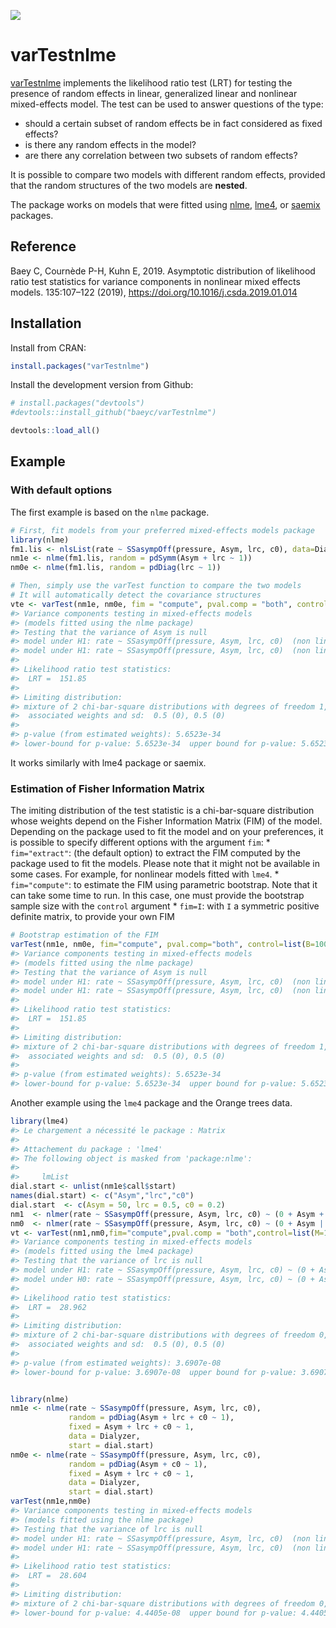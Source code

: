 
<!-- README.md is generated from README.Rmd. Please edit that file -->

[![](https://www.r-pkg.org/badges/version/varTestnlme)](https://CRAN.R-project.org/package=varTestnlme)

# varTestnlme

[varTestnlme](https://baeyc.github.io/varTestnlme/index.html) implements
the likelihood ratio test (LRT) for testing the presence of random
effects in linear, generalized linear and nonlinear mixed-effects model.
The test can be used to answer questions of the type:

  - should a certain subset of random effects be in fact considered as
    fixed effects?
  - is there any random effects in the model?
  - are there any correlation between two subsets of random effects?

It is possible to compare two models with different random effects,
provided that the random structures of the two models are **nested**.

The package works on models that were fitted using
[nlme](https://CRAN.R-project.org/package=nlme),
[lme4](https://CRAN.R-project.org/package=lme4), or
[saemix](https://CRAN.R-project.org/package=saemix) packages.

## Reference

Baey C, Cournède P-H, Kuhn E, 2019. Asymptotic distribution of
likelihood ratio test statistics for variance components in nonlinear
mixed effects models.  135:107–122 (2019),
<https://doi.org/10.1016/j.csda.2019.01.014>

## Installation

Install from CRAN:

``` r
install.packages("varTestnlme")
```

Install the development version from Github:

``` r
# install.packages("devtools")
#devtools::install_github("baeyc/varTestnlme")

devtools::load_all()
```

## Example

### With default options

The first example is based on the `nlme` package.

``` r
# First, fit models from your preferred mixed-effects models package
library(nlme)
fm1.lis <- nlsList(rate ~ SSasympOff(pressure, Asym, lrc, c0), data=Dialyzer)
nm1e <- nlme(fm1.lis, random = pdSymm(Asym + lrc ~ 1))
nm0e <- nlme(fm1.lis, random = pdDiag(lrc ~ 1))

# Then, simply use the varTest function to compare the two models
# It will automatically detect the covariance structures
vte <- varTest(nm1e, nm0e, fim = "compute", pval.comp = "both", control=list(B=10))
#> Variance components testing in mixed-effects models
#> (models fitted using the nlme package)
#> Testing that the variance of Asym is null
#> model under H1: rate ~ SSasympOff(pressure, Asym, lrc, c0)  (non linear model),  structure(list(Subject = structure(c(2.04719313529589, 0, -1.19146681079193  (random effects)model under H1: rate ~ SSasympOff(pressure, Asym, lrc, c0)  (non linear model),  ), formula = structure(list(Asym ~ 1, lrc ~ 1), class = "listForm"), Dimnames = list(  (random effects)model under H1: rate ~ SSasympOff(pressure, Asym, lrc, c0)  (non linear model),      c("Asym", "lrc"), c("Asym", "lrc")), class = c("pdSymm",   (random effects)model under H1: rate ~ SSasympOff(pressure, Asym, lrc, c0)  (non linear model),  "pdMat"))), settings = c(0, 1, 0, 0), class = "reStruct")  (random effects)
#> model under H1: rate ~ SSasympOff(pressure, Asym, lrc, c0)  (non linear model),  structure(list(Subject = structure(-1.19146681079193, formula = structure(list(  (random effects)model under H1: rate ~ SSasympOff(pressure, Asym, lrc, c0)  (non linear model),      lrc ~ 1), class = "listForm"), Dimnames = list("lrc", "lrc"), class = c("pdDiag",   (random effects)model under H1: rate ~ SSasympOff(pressure, Asym, lrc, c0)  (non linear model),  "pdMat"))), settings = c(0, 1, 0, 1), class = "reStruct")  (random effects)
#> 
#> Likelihood ratio test statistics: 
#>  LRT =  151.85 
#> 
#> Limiting distribution:
#> mixture of 2 chi-bar-square distributions with degrees of freedom 1, 2
#>  associated weights and sd:  0.5 (0), 0.5 (0) 
#> 
#> p-value (from estimated weights): 5.6523e-34
#> lower-bound for p-value: 5.6523e-34  upper bound for p-value: 5.6523e-34
```

It works similarly with lme4 package or saemix.

### Estimation of Fisher Information Matrix

The imiting distribution of the test statistic is a chi-bar-square
distribution whose weights depend on the Fisher Information Matrix (FIM)
of the model. Depending on the package used to fit the model and on your
preferences, it is possible to specify different options with the
argument `fim`: \* `fim="extract"`: (the default option) to extract the
FIM computed by the package used to fit the models. Please note that it
might not be available in some cases. For example, for nonlinear models
fitted with `lme4`. \* `fim="compute"`: to estimate the FIM using
parametric bootstrap. Note that it can take some time to run. In this
case, one must provide the bootstrap sample size with the `control`
argument \* `fim=I`: with `I` a symmetric positive definite matrix, to
provide your own FIM

``` r
# Bootstrap estimation of the FIM
varTest(nm1e, nm0e, fim="compute", pval.comp="both", control=list(B=100))
#> Variance components testing in mixed-effects models
#> (models fitted using the nlme package)
#> Testing that the variance of Asym is null
#> model under H1: rate ~ SSasympOff(pressure, Asym, lrc, c0)  (non linear model),  structure(list(Subject = structure(c(2.04719313529589, 0, -1.19146681079193  (random effects)model under H1: rate ~ SSasympOff(pressure, Asym, lrc, c0)  (non linear model),  ), formula = structure(list(Asym ~ 1, lrc ~ 1), class = "listForm"), Dimnames = list(  (random effects)model under H1: rate ~ SSasympOff(pressure, Asym, lrc, c0)  (non linear model),      c("Asym", "lrc"), c("Asym", "lrc")), class = c("pdSymm",   (random effects)model under H1: rate ~ SSasympOff(pressure, Asym, lrc, c0)  (non linear model),  "pdMat"))), settings = c(0, 1, 0, 0), class = "reStruct")  (random effects)
#> model under H1: rate ~ SSasympOff(pressure, Asym, lrc, c0)  (non linear model),  structure(list(Subject = structure(-1.19146681079193, formula = structure(list(  (random effects)model under H1: rate ~ SSasympOff(pressure, Asym, lrc, c0)  (non linear model),      lrc ~ 1), class = "listForm"), Dimnames = list("lrc", "lrc"), class = c("pdDiag",   (random effects)model under H1: rate ~ SSasympOff(pressure, Asym, lrc, c0)  (non linear model),  "pdMat"))), settings = c(0, 1, 0, 1), class = "reStruct")  (random effects)
#> 
#> Likelihood ratio test statistics: 
#>  LRT =  151.85 
#> 
#> Limiting distribution:
#> mixture of 2 chi-bar-square distributions with degrees of freedom 1, 2
#>  associated weights and sd:  0.5 (0), 0.5 (0) 
#> 
#> p-value (from estimated weights): 5.6523e-34
#> lower-bound for p-value: 5.6523e-34  upper bound for p-value: 5.6523e-34
```

Another example using the `lme4` package and the Orange trees data.

``` r
library(lme4)
#> Le chargement a nécessité le package : Matrix
#> 
#> Attachement du package : 'lme4'
#> The following object is masked from 'package:nlme':
#> 
#>     lmList
dial.start <- unlist(nm1e$call$start)
names(dial.start) <- c("Asym","lrc","c0")
dial.start  <- c(Asym = 50, lrc = 0.5, c0 = 0.2)
nm1  <- nlmer(rate ~ SSasympOff(pressure, Asym, lrc, c0) ~ (0 + Asym + lrc || Subject), Dialyzer, start = dial.start)
nm0  <- nlmer(rate ~ SSasympOff(pressure, Asym, lrc, c0) ~ (0 + Asym | Subject), Dialyzer, start = dial.start)
vt <- varTest(nm1,nm0,fim="compute",pval.comp = "both",control=list(M=10,B=20))
#> Variance components testing in mixed-effects models
#> (models fitted using the lme4 package)
#> Testing that the variance of lrc is null
#> model under H1: rate ~ SSasympOff(pressure, Asym, lrc, c0) ~ (0 + Asym + lrc || Subject)
#> model under H0: rate ~ SSasympOff(pressure, Asym, lrc, c0) ~ (0 + Asym | Subject)
#> 
#> Likelihood ratio test statistics: 
#>  LRT =  28.962 
#> 
#> Limiting distribution:
#> mixture of 2 chi-bar-square distributions with degrees of freedom 0, 1
#>  associated weights and sd:  0.5 (0), 0.5 (0) 
#> 
#> p-value (from estimated weights): 3.6907e-08
#> lower-bound for p-value: 3.6907e-08  upper bound for p-value: 3.6907e-08


library(nlme)
nm1e <- nlme(rate ~ SSasympOff(pressure, Asym, lrc, c0),
             random = pdDiag(Asym + lrc + c0 ~ 1),
             fixed = Asym + lrc + c0 ~ 1,
             data = Dialyzer,
             start = dial.start)
nm0e <- nlme(rate ~ SSasympOff(pressure, Asym, lrc, c0),
             random = pdDiag(Asym + c0 ~ 1),
             fixed = Asym + lrc + c0 ~ 1,
             data = Dialyzer,
             start = dial.start)
varTest(nm1e,nm0e)
#> Variance components testing in mixed-effects models
#> (models fitted using the nlme package)
#> Testing that the variance of lrc is null
#> model under H1: rate ~ SSasympOff(pressure, Asym, lrc, c0)  (non linear model),  pdDiag(Asym + lrc + c0 ~ 1)  (random effects)
#> model under H1: rate ~ SSasympOff(pressure, Asym, lrc, c0)  (non linear model),  pdDiag(Asym + c0 ~ 1)  (random effects)
#> 
#> Likelihood ratio test statistics: 
#>  LRT =  28.604 
#> 
#> Limiting distribution:
#> mixture of 2 chi-bar-square distributions with degrees of freedom 0, 1
#> lower-bound for p-value: 4.4405e-08  upper bound for p-value: 4.4405e-08
```
